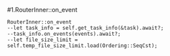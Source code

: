 #1.RouterInner::on_event

```
RouterInner::on_event
--let task_info = self.get_task_info(&task).await?;
--task_info.on_events(events).await?;
--let file_size_limit = self.temp_file_size_limit.load(Ordering::SeqCst);
```